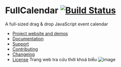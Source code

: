 
# FullCalendar [![Build Status](https://travis-ci.com/fullcalendar/fullcalendar.svg?branch=master)](https://travis-ci.com/fullcalendar/fullcalendar)

A full-sized drag & drop JavaScript event calendar

- [Project website and demos](http://fullcalendar.io/)
- [Documentation](http://fullcalendar.io/docs)
- [Support](http://fullcalendar.io/support)
- [Contributing](CONTRIBUTING.md)
- [Changelog](CHANGELOG.md)
- [License](LICENSE.txt)
Trang web tra cứu thời khoá biểu
![image](https://user-images.githubusercontent.com/62731751/122955555-68bc3d00-d3aa-11eb-93bd-1dfbe067be7a.png)
